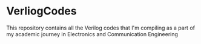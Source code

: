 # VerliogCodes
This repository contains all the Verilog codes that I'm compiling as a part of my academic journey in Electronics and Communication Engineering
